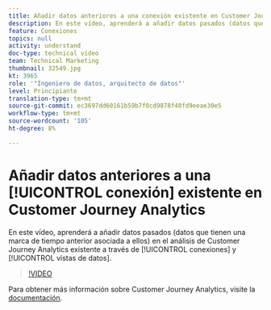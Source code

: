 ```yaml
---
title: Añadir datos anteriores a una conexión existente en Customer Journey Analytics
description: En este vídeo, aprenderá a añadir datos pasados (datos que tienen una marca de tiempo anterior asociada a ellos) a su análisis de Adobe Customer Journey Analytics existente mediante conexiones y vistas de datos.
feature: Conexiones
topics: null
activity: understand
doc-type: technical video
team: Technical Marketing
thumbnail: 32549.jpg
kt: 3965
role: '"Ingeniero de datos, arquitecto de datos"'
level: Principiante
translation-type: tm+mt
source-git-commit: ec3697dd60161b59b7f0cd9878f40fd9eeae30e5
workflow-type: tm+mt
source-wordcount: '105'
ht-degree: 8%

---
```



# Añadir datos anteriores a una [!UICONTROL conexión] existente en Customer Journey Analytics

En este vídeo, aprenderá a añadir datos pasados (datos que tienen una marca de tiempo anterior asociada a ellos) en el análisis de Customer Journey Analytics existente a través de [!UICONTROL conexiones] y [!UICONTROL vistas de datos].

>[!VIDEO](https://video.tv.adobe.com/v/32549/?quality=12)

Para obtener más información sobre Customer Journey Analytics, visite la [documentación](https://docs.adobe.com/content/help/es-ES/analytics-platform/using/cja-landing.html).

